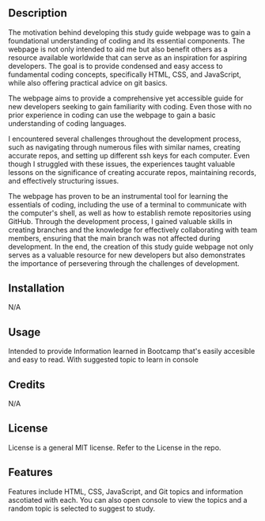 # <Pre-work Study Guide Webpage>

## Description

The motivation behind developing this study guide webpage was to gain a foundational understanding of coding and its essential components. The webpage is not only intended to aid me but also benefit others as a resource available worldwide that can serve as an inspiration for aspiring developers. The goal is to provide condensed and easy access to fundamental coding concepts, specifically HTML, CSS, and JavaScript, while also offering practical advice on git basics.

The webpage aims to provide a comprehensive yet accessible guide for new developers seeking to gain familiarity with coding. Even those with no prior experience in coding can use the webpage to gain a basic understanding of coding languages.

I encountered several challenges throughout the development process, such as navigating through numerous files with similar names, creating accurate repos, and setting up different ssh keys for each computer. Even though I struggled with these issues, the experiences taught valuable lessons on the significance of creating accurate repos, maintaining records, and effectively structuring issues.

The webpage has proven to be an instrumental tool for learning the essentials of coding, including the use of a terminal to communicate with the computer's shell, as well as how to establish remote repositories using GitHub. Through the development process, I gained valuable skills in creating branches and the knowledge for effectively collaborating with team members, ensuring that the main branch was not affected during development. In the end, the creation of this study guide webpage not only serves as a valuable resource for new developers but also demonstrates the importance of persevering through the challenges of development.

## Installation

N/A

## Usage

Intended to provide Information learned in Bootcamp that's easily accesible and easy to read. With suggested topic to learn in console

## Credits

N/A

## License

License is a general MIT license. Refer to the License in the repo.

## Features

Features include HTML, CSS, JavaScript, and Git topics and information ascotiated with each.
You can also open console to view the topics and a random topic is selected to suggest to study. 